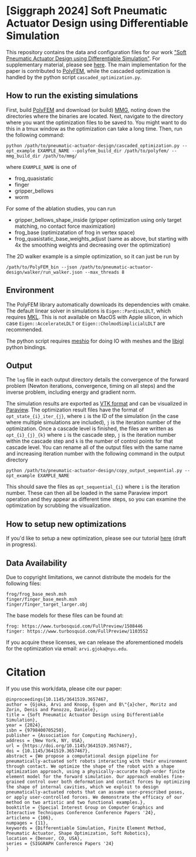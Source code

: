 # [Siggraph 2024] Soft Pneumatic Actuator Design using Differentiable Simulation 

This repository contains the data and configuration files for our work ["Soft Pneumatic Actuator Design using Differentiable Simulation"](https://cims.nyu.edu/gcl/papers/2024-pneumatic.pdf). For supplementary material, please see [here](https://cims.nyu.edu/gcl/papers/2024-pneumatic-supplemental.pdf). The main implementation for the paper is contributed to [PolyFEM](https://github.com/polyfem/polyfem), while the cascaded optimization is handled by the python script `cascaded_optimization.py`.

## How to run the existing simulations
First, build [PolyFEM](https://github.com/polyfem/polyfem) and download (or build) [MMG](https://github.com/MmgTools/mmg), noting down the directories where the binaries are located. Next, navigate to the directory where you want the optimization files to be saved to. You might want to do this in a tmux window as the optimization can take a long time. Then, run the following command:

```
python /path/to/pneumatic-actuator-design/cascaded_optimization.py --opt_example EXAMPLE_NAME --polyfem_build_dir /path/to/polyfem/ --mmg_build_dir /path/to/mmg/
```

where `EXAMPLE_NAME` is one of 
* frog_quasistatic
* finger
* gripper_bellows
* worm

For some of the ablation studies, you can run
* gripper_bellows_shape_inside (gripper optimization using only target matching, no contact force maximization)
* frog_base (optimizatation of frog in vertex space)
* frog_quasistatic_base_weights_adjust (same as above, but starting with 4x the smoothing weights and decreasing over the optimization)

The 2D walker example is a simple optimization, so it can just be run by

```
/path/to/PolyFEM_bin --json /path/to/pneumatic-actuator-design/walker/run_walker.json --max_threads 8 
```

## Environment

The PolyFEM library automatically downloads its dependencies with cmake. The default linear solver in simulations is `Eigen::PardisoLDLT`, which requires [MKL](https://www.intel.com/content/www/us/en/developer/tools/oneapi/onemkl.html). This is not available on MacOS with Apple silicon, in which case `Eigen::AccelerateLDLT` or `Eigen::CholmodSimplicialLDLT` are recommended.

The python script requires [meshio](https://github.com/conda-forge/meshio-feedstock) for doing IO with meshes and the [libigl](https://github.com/libigl/libigl-python-bindings) python bindings.

## Output

The `log` file in each output directory details the convergence of the forward problem (Newton iterations, convergence, timing on all steps) and the inverse problem, including energy and gradient norm. 

The simulation results are exported as [VTK format](https://docs.vtk.org/en/latest/design_documents/VTKFileFormats.html) and can be visualized in [Paraview](https://www.paraview.org). The optimization result files have the format of `opt_state_{i}_iter_{j}`, where `i` is the ID of the simulation (in the case where multiple simulations are included), `j` is the iteration number of the optimization. Once a cascade level is finished, the files are written as `opt_{i}_{j}_{k}` where `i` is the cascade step, `j` is the iteration number within the cascade step and `k` is the number of control points for that cascade level. You can rename all of the output files with the same name and increasing iteration number with the following command in the output directory

```
python /path/to/pneumatic-actuator-design/copy_output_sequential.py --opt_example EXAMPLE_NAME
```

This should save the files as `opt_sequential_{i}` where `i` is the iteration number. These can then all be loaded in the same Paraview import operation and they appear as different time steps, so you can examine the optimization by scrubbing the visualization.


## How to setup new optimizations
If you'd like to setup a new optimization, please see our tutorial [here](http://www.arvigjoka.com/blog/2024/pneumatic-actuator-optimization/) (draft in progress).

## Data Availability
Due to copyright limitations, we cannot distribute the models for the following files:
```
frog/frog_base_mesh.msh
finger/finger_base_mesh.msh
finger/finger_target_larger.obj
```

The base models for these files can be found at:
```
frog: https://www.turbosquid.com/FullPreview/1508446
finger: https://www.turbosquid.com/FullPreview/1103552
```
If you acquire these licenses, we can release the aforementioned models for the optimization via email: `arvi.gjoka@nyu.edu`.

# Citation
If you use this work/data, please cite our paper:
```
@inproceedings{10.1145/3641519.3657467,
author = {Gjoka, Arvi and Knoop, Espen and B\"{a}cher, Moritz and Zorin, Denis and Panozzo, Daniele},
title = {Soft Pneumatic Actuator Design using Differentiable Simulation},
year = {2024},
isbn = {9798400705250},
publisher = {Association for Computing Machinery},
address = {New York, NY, USA},
url = {https://doi.org/10.1145/3641519.3657467},
doi = {10.1145/3641519.3657467},
abstract = {We propose a computational design pipeline for pneumatically-actuated soft robots interacting with their environment through contact. We optimize the shape of the robot with a shape optimization approach, using a physically-accurate high-order finite element model for the forward simulation. Our approach enables fine-grained control over both deformation and contact forces by optimizing the shape of internal cavities, which we exploit to design pneumatically-actuated robots that can assume user-prescribed poses, or apply user-controlled forces. We demonstrate the efficacy of our method on two artistic and two functional examples.},
booktitle = {Special Interest Group on Computer Graphics and Interactive Techniques Conference Conference Papers '24},
articleno = {106},
numpages = {11},
keywords = {Differentiable Simulation, Finite Element Method, Pneumatic Actuator, Shape Optimization, Soft Robotics},
location = {Denver, CO, USA},
series = {SIGGRAPH Conference Papers '24}
}
```
